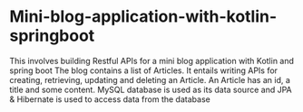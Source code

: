 # Mini-blog-application-with-kotlin-springboot
This involves building Restful APIs for a mini blog application with Kotlin and spring boot
The blog contains a list of Articles. It entails writing APIs for creating, retrieving, updating and deleting an Article.
An Article has an id, a title and some content.
MySQL database is used as its data source and JPA & Hibernate is used to access data from the database


